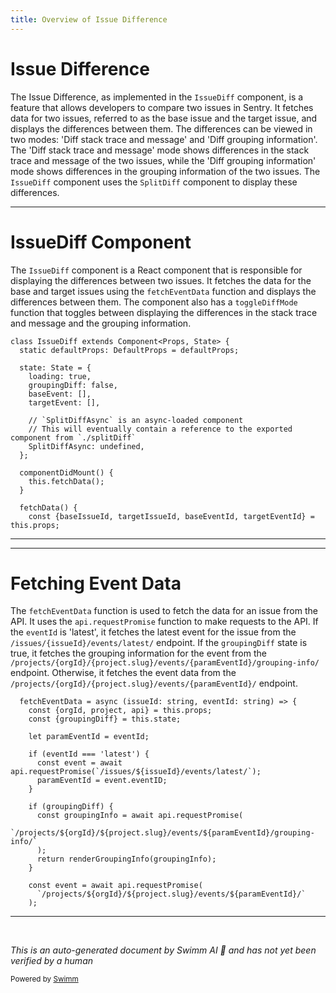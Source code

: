 ```yaml
---
title: Overview of Issue Difference
---
```

# Issue Difference

The Issue Difference, as implemented in the `IssueDiff` component, is a feature that allows developers to compare two issues in Sentry. It fetches data for two issues, referred to as the base issue and the target issue, and displays the differences between them. The differences can be viewed in two modes: 'Diff stack trace and message' and 'Diff grouping information'. The 'Diff stack trace and message' mode shows differences in the stack trace and message of the two issues, while the 'Diff grouping information' mode shows differences in the grouping information of the two issues. The `IssueDiff` component uses the `SplitDiff` component to display these differences.

<SwmSnippet path="/static/app/components/issueDiff/index.tsx" line="45">

---

# IssueDiff Component

The `IssueDiff` component is a React component that is responsible for displaying the differences between two issues. It fetches the data for the base and target issues using the `fetchEventData` function and displays the differences between them. The component also has a `toggleDiffMode` function that toggles between displaying the differences in the stack trace and message and the grouping information.

```tsx
class IssueDiff extends Component<Props, State> {
  static defaultProps: DefaultProps = defaultProps;

  state: State = {
    loading: true,
    groupingDiff: false,
    baseEvent: [],
    targetEvent: [],

    // `SplitDiffAsync` is an async-loaded component
    // This will eventually contain a reference to the exported component from `./splitDiff`
    SplitDiffAsync: undefined,
  };

  componentDidMount() {
    this.fetchData();
  }

  fetchData() {
    const {baseIssueId, targetIssueId, baseEventId, targetEventId} = this.props;

```

---

</SwmSnippet>

<SwmSnippet path="/static/app/components/issueDiff/index.tsx" line="92">

---

# Fetching Event Data

The `fetchEventData` function is used to fetch the data for an issue from the API. It uses the `api.requestPromise` function to make requests to the API. If the `eventId` is 'latest', it fetches the latest event for the issue from the `/issues/{issueId}/events/latest/` endpoint. If the `groupingDiff` state is true, it fetches the grouping information for the event from the `/projects/{orgId}/{project.slug}/events/{paramEventId}/grouping-info/` endpoint. Otherwise, it fetches the event data from the `/projects/{orgId}/{project.slug}/events/{paramEventId}/` endpoint.

```tsx
  fetchEventData = async (issueId: string, eventId: string) => {
    const {orgId, project, api} = this.props;
    const {groupingDiff} = this.state;

    let paramEventId = eventId;

    if (eventId === 'latest') {
      const event = await api.requestPromise(`/issues/${issueId}/events/latest/`);
      paramEventId = event.eventID;
    }

    if (groupingDiff) {
      const groupingInfo = await api.requestPromise(
        `/projects/${orgId}/${project.slug}/events/${paramEventId}/grouping-info/`
      );
      return renderGroupingInfo(groupingInfo);
    }

    const event = await api.requestPromise(
      `/projects/${orgId}/${project.slug}/events/${paramEventId}/`
    );
```

---

</SwmSnippet>

&nbsp;

*This is an auto-generated document by Swimm AI 🌊 and has not yet been verified by a human*

<SwmMeta version="3.0.0" repo-id="Z2l0aHViJTNBJTNBZGVtby1zZW50cnklM0ElM0Fzd2ltbWlv" repo-name="demo-sentry"><sup>Powered by [Swimm](/)</sup></SwmMeta>
